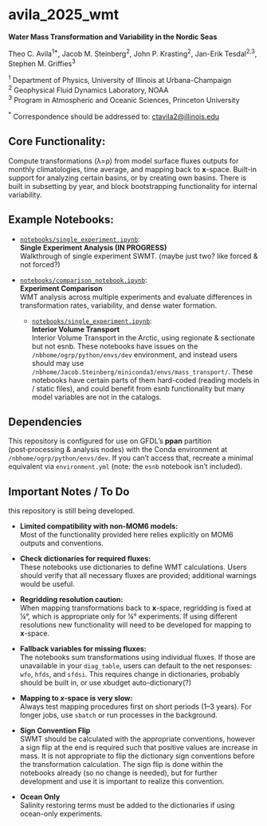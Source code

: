 # avila_2025_wmt
**Water Mass Transformation and Variability in the Nordic Seas** 

Theo C. Avila<sup>1*</sup>, Jacob M. Steinberg<sup>2</sup>, John P. Krasting<sup>2</sup>, Jan-Erik Tesdal<sup>2,3</sup>, Stephen M. Griffies<sup>3</sup><br> 

<sup>1</sup> Department of Physics, University of Illinois at Urbana-Champaign  
<sup>2</sup> Geophysical Fluid Dynamics Laboratory, NOAA  
<sup>3</sup> Program in Atmospheric and Oceanic Sciences, Princeton University    

<sup>*</sup> Correspondence should be addressed to: ctavila2@illinois.edu  

## Core Functionality:

  Compute transformations (λ=ρ) from model surface fluxes outputs for monthly climatologies, time average, and mapping back to **x**-space. Built-in support for analyzing certain basins, or by creating own basins. There is built in subsetting by year, and block bootstrapping functionality for internal variability.

## Example Notebooks:

- [`notebooks/single_experiment.ipynb`](notebooks/single_experiment.ipynb):  
  **Single Experiment Analysis (IN PROGRESS)**  
  Walkthrough of single experiment SWMT. (maybe just two? like forced & not forced?)

- [`notebooks/comparison_notebook.ipynb`](notebooks/comparison_notebook.ipynb):  
  **Experiment Comparison**  
  WMT analysis across multiple experiments and evaluate differences in transformation rates, variability, and dense water formation.

  - [`notebooks/single_experiment.ipynb`](notebooks/single_experiment.ipynb):  
  **Interior Volume Transport**  
  Interior Volume Transport in the Arctic, using regionate & sectionate but not esnb. These notebooks have issues on the `/nbhome/ogrp/python/envs/dev` environment, and instead users should may use `/nbhome/Jacob.Steinberg/miniconda3/envs/mass_transport/`. These notebooks have certain parts of them hard-coded (reading models in / static files), and could benefit from esnb functionality but many model variables are not in the catalogs. 

## Dependencies 

This repository is configured for use on GFDL’s **ppan** partition (post‑processing & analysis nodes) with the Conda environment at `/nbhome/ogrp/python/envs/dev`. If you can’t access that, recreate a minimal equivalent via `environment.yml` (note: the `esnb` notebook isn’t included).

## Important Notes / To Do

this repository is still being developed.

- **Limited compatibility with non-MOM6 models:**  
  Most of the functionality provided here relies explicitly on MOM6 outputs and conventions.

- **Check dictionaries for required fluxes:**  
  These notebooks use dictionaries to define WMT calculations. Users should verify that all necessary fluxes are provided; additional warnings would be useful.

- **Regridding resolution caution:**  
  When mapping transformations back to **x**-space, regridding is fixed at ¼°, which is appropriate only for ¼° experiments. If using different resolutions new functionality will need to be developed for mapping to **x**-space.

- **Fallback variables for missing fluxes:**  
  The notebooks sum transformations using individual fluxes. If those are unavailable in your `diag_table`, users can default to the net responses: `wfo`, `hfds`, and `sfdsi`. This requires change in dictionaries, probably should be built in, or use xbudget auto-dictionary(?)

- **Mapping to *x*-space is very slow:**  
  Always test mapping procedures first on short periods (1–3 years). For longer jobs, use `sbatch` or run processes in the background. 

- **Sign Convention Flip**  
  SWMT should be calculated with the appropriate conventions, however a sign flip at the end is required such that positive values are increase in mass. It is not appropriate to flip the dictionary sign conventions before the transformation calculation. The sign flip is done within the notebooks already (so no change is needed), but for further development and use it is important to realize this convention. 

- **Ocean Only**  
  Salinity restoring terms must be added to the dictionaries if using ocean-only experiments.

